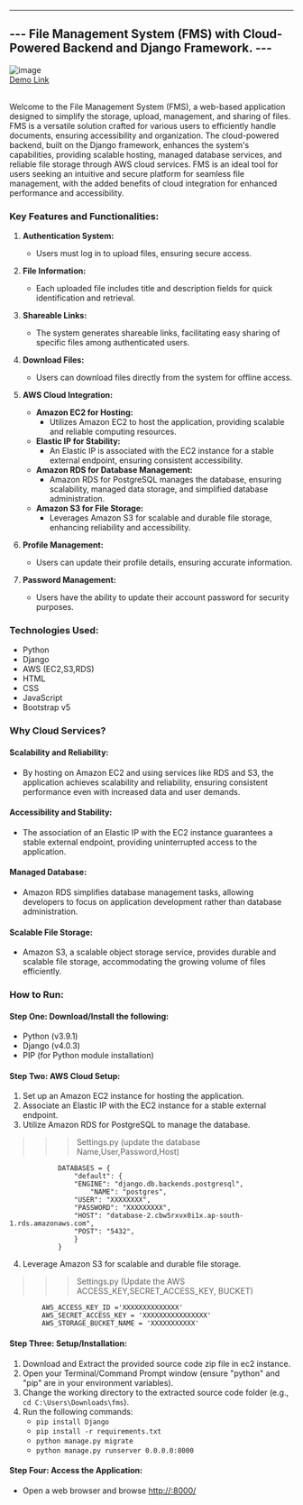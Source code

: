 ------------------------------------------------------------------
--- File Management System (FMS) with Cloud-Powered Backend and Django Framework. ---
------------------------------------------------------------------

![image](https://github.com/Archana5452/FileManagementSystem/assets/135411348/94f4ab81-7cc7-485e-9b1c-da714cba08ba)
<br>
<a href="http://13.233.210.251:8000"> Demo Link </a>

<br>
Welcome to the File Management System (FMS), a web-based application designed to simplify the storage, upload, management, and sharing of files. FMS is a versatile solution crafted for various users to efficiently handle documents, ensuring accessibility and organization. The cloud-powered backend, built on the Django framework, enhances the system's capabilities, providing scalable hosting, managed database services, and reliable file storage through AWS cloud services. FMS is an ideal tool for users seeking an intuitive and secure platform for seamless file management, with the added benefits of cloud integration for enhanced performance and accessibility.

### Key Features and Functionalities:

1. **Authentication System:**
   - Users must log in to upload files, ensuring secure access.

2. **File Information:**
   - Each uploaded file includes title and description fields for quick identification and retrieval.

3. **Shareable Links:**
   - The system generates shareable links, facilitating easy sharing of specific files among authenticated users.

4. **Download Files:**
   - Users can download files directly from the system for offline access.

5. **AWS Cloud Integration:**
   - **Amazon EC2 for Hosting:**
     - Utilizes Amazon EC2 to host the application, providing scalable and reliable computing resources.
   - **Elastic IP for Stability:**
     - An Elastic IP is associated with the EC2 instance for a stable external endpoint, ensuring consistent accessibility.
   - **Amazon RDS for Database Management:**
     - Amazon RDS for PostgreSQL manages the database, ensuring scalability, managed data storage, and simplified database administration.
   - **Amazon S3 for File Storage:**
     - Leverages Amazon S3 for scalable and durable file storage, enhancing reliability and accessibility.

6. **Profile Management:**
   - Users can update their profile details, ensuring accurate information.

7. **Password Management:**
   - Users have the ability to update their account password for security purposes.

### Technologies Used:

- Python
- Django
- AWS (EC2,S3,RDS)
- HTML
- CSS
- JavaScript
- Bootstrap v5

### Why Cloud Services?

#### Scalability and Reliability:
   - By hosting on Amazon EC2 and using services like RDS and S3, the application achieves scalability and reliability, ensuring consistent performance even with increased data and user demands.

#### Accessibility and Stability:
   - The association of an Elastic IP with the EC2 instance guarantees a stable external endpoint, providing uninterrupted access to the application.

#### Managed Database:
   - Amazon RDS simplifies database management tasks, allowing developers to focus on application development rather than database administration.

#### Scalable File Storage:
   - Amazon S3, a scalable object storage service, provides durable and scalable file storage, accommodating the growing volume of files efficiently.

### How to Run:

#### Step One: Download/Install the following:
- Python (v3.9.1)
- Django (v4.0.3)
- PIP (for Python module installation)

#### Step Two: AWS Cloud Setup:
   1. Set up an Amazon EC2 instance for hosting the application.
   2. Associate an Elastic IP with the EC2 instance for a stable external endpoint.
   3. Utilize Amazon RDS for PostgreSQL to manage the database.
>>> Settings.py (update the database Name,User,Password,Host)

				DATABASES = {
				    "default": {
					"ENGINE": "django.db.backends.postgresql",
				    	"NAME": "postgres",
					"USER": "XXXXXXXX",
					"PASSWORD": "XXXXXXXXX",
					"HOST": "database-2.cbw5rxvx0i1x.ap-south-1.rds.amazonaws.com",
					"POST": "5432",
					}
				} 				
					   
 4. Leverage Amazon S3 for scalable and durable file storage.
>>> Settings.py (Update the AWS ACCESS_KEY,SECRET_ACCESS_KEY, BUCKET)
						
			AWS_ACCESS_KEY_ID ='XXXXXXXXXXXXXX'
			AWS_SECRET_ACCESS_KEY = 'XXXXXXXXXXXXXXXX'
			AWS_STORAGE_BUCKET_NAME = 'XXXXXXXXXXX'
			

#### Step Three: Setup/Installation:
1. Download and Extract the provided source code zip file in ec2 instance.
2. Open your Terminal/Command Prompt window (ensure "python" and "pip" are in your environment variables).
3. Change the working directory to the extracted source code folder (e.g., `cd C:\Users\Downloads\fms`).
4. Run the following commands:
   - `pip install Django`
   - `pip install -r requirements.txt`
   - `python manage.py migrate`
   - `python manage.py runserver 0.0.0.0:8000`
   
#### Step Four: Access the Application:
   - Open a web browser and browse [http://<Elastic-IP>:8000/](http://13.233.210.251:8000/) 


